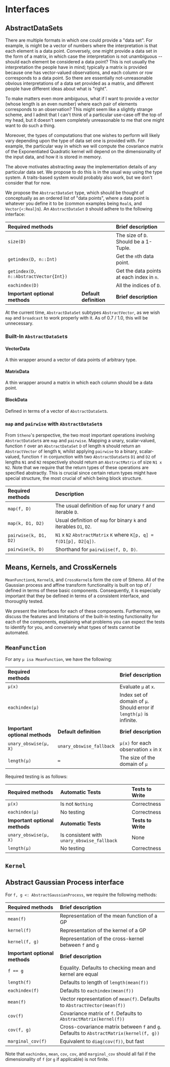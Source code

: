 # Interfaces


## AbstractDataSets

There are multiple formats in which one could provide a "data set". For example, is might be a vector of numbers where the interpretation is that each element is a data point. Conversely, one might provide a data set in the form of a matrix, in which case the interpretation is not unambiguous -- should each element be considered a data point? This is not usually the interpretation the people have in mind; typically a matrix is provided because one has vector-valued observations, and each column or row corresponds to a data point. So there are essentially not-unreasonable obvious interpretations of a data set provided as a matrix, and different people have different ideas about what is "right".

To make matters even more ambiguous, what if I want to provide a vector (whose length is an even number) where each pair of elements corresponds to an observation? This might seem like a slightly strange scheme, and I admit that I can't think of a particular use-case off the top of my head, but it doesn't seem completely unreasonable to me that one might want to do such a thing.

Moreover, the types of computations that one wishes to perform will likely vary depending upon the type of data set one is provided with. For example, the particular way in which we will compute the covariance matrix of the Exponentiated Quadratic kernel will depend on the dimensionality of the input data, and how it is stored in memory.

The above motivates abstracting away the implementation details of any particular data set. We propose to do this is in the usual way using the type system. A traits-based system would probably also work, but we don't consider that for now.

We propose the `AbstractDataSet` type, which should be thought of conceptually as an ordered list of "data points", where a data point is whatever you define it to be (common examples being `Real`s, and `Vector{<:Real}`s). An `AbstractDataSet` `D` should adhere to the following interface:

| Required methods | | Brief description |
|:--------------------- |:---------------------- |:-------------------------------- |
| `size(D)`             |  | The size of `D`. Should be a 1-Tuple. |
| `getindex(D, n::Int)` |  | Get the `n`th data point. |
| `getindex(D, n::AbstractVector{Int})` |  | Get the data points at each index in `n`. |
| `eachindex(D)`         |  | All the indices of `D`.       |
| **Important optional methods** | **Default definition** | **Brief description**   |

At the current time, `AbstractDataSet` subtypes `AbstractVector`, as we wish `map` and `broadcast` to work properly with it. As of 0.7 / 1.0, this will be unnecessary.

### Built-In `AbstractDataSet`s

#### VectorData
A thin wrapper around a vector of data points of arbitrary type.

#### MatrixData
A thin wrapper around a matrix in which each column should be a data point.

#### BlockData
Defined in terms of a vector of `AbstractDataSet`s.



### `map` and `pairwise` with `AbstractDataSet`s

From `Stheno`'s perspective, the two most important operations involving `AbstractDataSet`s are `map` and `pairwise`. Mapping a unary, scalar-valued, function `f` over an `AbstractDataSet` `D` of length `N` should return an `AbstractVector` of length `N`, whilst applying `pairwise` to a binary, scalar-valued, function `f` in conjunction with two `AbstractDataSet`s `D1` and `D2` of lengths `N1` and `N2` respectively should return an `AbstractMatrix` of size `N1 x N2`. Note that we require that the return types of these operations are specified abstractly. This is crucial since certain return types might have special structure, the most crucial of which being block structure.

| Required methods | Description |
|:--------------------- |:-------------------------------- |
| `map(f, D)`           | The usual definition of `map` for unary `f` and iterable `D`. |
| `map(k, D1, D2)`        | Usual definition of `map` for binary `k` and iterables `D1`, `D2`. |
| `pairwise(k, D1, D2)` |`N1` x `N2` `AbstractMatrix` `K` where `K[p, q] = f(D1[p], D2[q])`.|
| `pairwise(k, D)`      | Shorthand for `pairwiise(f, D, D)`. |





## Means, Kernels, and CrossKernels

`MeanFunction`s, `Kernel`s, and `CrossKernel`s form the core of Stheno. All of the Gaussian process and affine transform functionality is built on top of / defined in terms of these basic components. Consequently, it is especially important that they be defined in terms of a consistent interface, and thoroughly tested.

We present the interfaces for each of these components. Furthermore, we discuss the features and limitations of the built-in testing functionality for each of the components, explaining what problems you can expect the tests to identify for you, and conversely what types of tests cannot be automated.


## `MeanFunction`

For any `μ isa MeanFunction`, we have the following:

| Required methods | | Brief description |
|:--------------------- |:---------------------- |:-------------------------------- |
| `μ(x)`         |  | Evaluate `μ` at `x`.        |
| `eachindex(μ)` |  | Index set of domain of `μ`. Should error if `length(μ)` is infinite.
| **Important optional methods** | **Default definition** | **Brief description**                                                                 |
| `unary_obswise(μ, X)` | `unary_obswise_fallback`  | `μ(x)` for each observation `x` in `X` |
| `length(μ)`           | `∞`                       | The size of the domain of `μ` |

Required testing is as follows:

| Required methods | Automatic Tests | Tests to Write |
|:------------------------ |:---------------------- |:-------------------------------- |
| `μ(x)`         | Is not `Nothing` | Correctness |
| `eachindex(μ)` | No testing | Correctness |
| **Important optional methods** | **Automatic Tests** | **Tests to Write** |
| `unary_obswise(μ, X)` | Is consistent with `unary_obswise_fallback` | None |
| `length(μ)`           | No testing | Correctness |


## `Kernel`







## Abstract Gaussian Process interface

For `f, g <: AbstractGaussianProcess`, we require the following methods:

| Required methods | Brief description |
|:--------------------- |:-------------------------------- |
| `mean(f)` | Representation of the mean function of a GP |
| `kernel(f)` | Representation of the kernel of a GP |
| `kernel(f, g)` | Representation of the cross-kernel between `f` and `g` |
| **Important optional methods** | **Brief description** |
| `f == g` | Equality. Defaults to checking mean and kernel are equal |
| `length(f)` | Defaults to length of `length(mean(f))` |
| `eachindex(f)` | Defaults to `eachindex(mean(f))` |
| `mean(f)` | Vector representation of `mean(f)`. Defaults to `AbstractVector(mean(f))`|
| `cov(f)` | Covariance matrix of `f`. Defaults to `AbstractMatrix(kernel(f))` |
| `cov(f, g)` | Cross-covariance matrix between `f` and `g`. Defaults to `AbstractMatrix(kernel(f, g))` |
| `marginal_cov(f)` | Equivalent to `diag(cov(f))`, but fast |

Note that `eachindex`, `mean`, `cov`, `cov`, and `marginal_cov` should all fail if the dimensionality of `f` (or `g` if applicable) is not finite.
